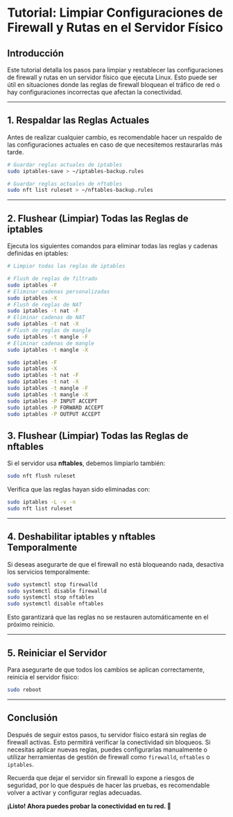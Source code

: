 # Tutorial: Limpiar Configuraciones de Firewall y Rutas en el Servidor Físico

## Introducción
Este tutorial detalla los pasos para limpiar y restablecer las configuraciones de firewall y rutas en un servidor físico que ejecuta Linux. Esto puede ser útil en situaciones donde las reglas de firewall bloquean el tráfico de red o hay configuraciones incorrectas que afectan la conectividad.

---

## 1. Respaldar las Reglas Actuales
Antes de realizar cualquier cambio, es recomendable hacer un respaldo de las configuraciones actuales en caso de que necesitemos restaurarlas más tarde.

```bash
# Guardar reglas actuales de iptables
sudo iptables-save > ~/iptables-backup.rules

# Guardar reglas actuales de nftables
sudo nft list ruleset > ~/nftables-backup.rules
```

---

## 2. Flushear (Limpiar) Todas las Reglas de iptables
Ejecuta los siguientes comandos para eliminar todas las reglas y cadenas definidas en iptables:

```bash
# Limpiar todas las reglas de iptables

# Flush de reglas de filtrado
sudo iptables -F  
# Eliminar cadenas personalizadas
sudo iptables -X  
# Flush de reglas de NAT
sudo iptables -t nat -F  
# Eliminar cadenas de NAT
sudo iptables -t nat -X
# Flush de reglas de mangle
sudo iptables -t mangle -F  
# Eliminar cadenas de mangle
sudo iptables -t mangle -X  

```

```bash
sudo iptables -F
sudo iptables -X
sudo iptables -t nat -F
sudo iptables -t nat -X
sudo iptables -t mangle -F
sudo iptables -t mangle -X
sudo iptables -P INPUT ACCEPT
sudo iptables -P FORWARD ACCEPT
sudo iptables -P OUTPUT ACCEPT
```




## 3. Flushear (Limpiar) Todas las Reglas de nftables
Si el servidor usa **nftables**, debemos limpiarlo también:

```bash
sudo nft flush ruleset
```

Verifica que las reglas hayan sido eliminadas con:

```bash
sudo iptables -L -v -n
sudo nft list ruleset
```

---

## 4. Deshabilitar iptables y nftables Temporalmente
Si deseas asegurarte de que el firewall no está bloqueando nada, desactiva los servicios temporalmente:

```bash
sudo systemctl stop firewalld
sudo systemctl disable firewalld
sudo systemctl stop nftables
sudo systemctl disable nftables
```

Esto garantizará que las reglas no se restauren automáticamente en el próximo reinicio.

---

## 5. Reiniciar el Servidor
Para asegurarte de que todos los cambios se aplican correctamente, reinicia el servidor físico:

```bash
sudo reboot
```

---

## Conclusión
Después de seguir estos pasos, tu servidor físico estará sin reglas de firewall activas. Esto permitirá verificar la conectividad sin bloqueos. Si necesitas aplicar nuevas reglas, puedes configurarlas manualmente o utilizar herramientas de gestión de firewall como `firewalld`, `nftables` o `iptables`.

Recuerda que dejar el servidor sin firewall lo expone a riesgos de seguridad, por lo que después de hacer las pruebas, es recomendable volver a activar y configurar reglas adecuadas.

**¡Listo! Ahora puedes probar la conectividad en tu red. 🚀**

